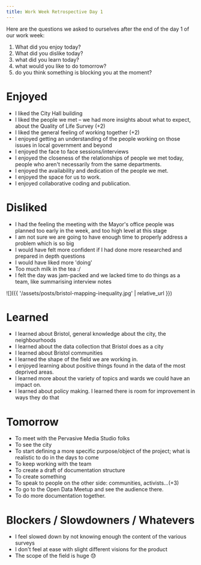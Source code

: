 ```yaml
---
title: Work Week Retrospective Day 1
---
```


Here are the questions we asked to ourselves after the end of the day 1 of our work week:

1. What did you enjoy today?
2. What did you dislike today?
3. what did you learn today?
4. what would you like to do tomorrow?
5. do you think something is blocking you at the moment?


# Enjoyed

- I liked the City Hall building
- I liked the people we met – we had more insights about what to expect, about the Quality of Life Survey (+2)
- I liked the general feeling of working together (+2)
- I enjoyed getting an understanding of the people working on those issues in local government and beyond
- I enjoyed the face to face sessions/interviews
- I enjoyed the closeness of the relationships of people we met today, people who aren't necessarily from the same departments.
- I enjoyed the availability and dedication of the people we met.
- I enjoyed the space for us to work.
- I enjoyed collaborative coding and publication.

# Disliked

- I had the feeling the meeting with the Mayor's office people was planned too early in the week, and too high level at this stage
- I am not sure we are going to have enough time to properly address a problem which is so big
- I would have felt more confident if I had done more researched and prepared in depth questions
- I would have liked more 'doing'
- Too much milk in the tea :/
- I felt the day was jam-packed and we lacked time to do things as a team, like summarising interview notes

![]({{ '/assets/posts/bristol-mapping-inequality.jpg' | relative_url }})

# Learned

- I learned about Bristol, general knowledge about the city, the neighbourhoods
- I learned about the data collection that Bristol does as a city
- I learned about Bristol communities
- I learned the shape of the field we are working in.
- I enjoyed learning about positive things found in the data of the most deprived areas.
- I learned more about the variety of topics and wards we could have an impact on.
- I learned about policy making. I learned there is room for improvement in ways they do that

# Tomorrow

- To meet with the Pervasive Media Studio folks
- To see the city
- To start defining a more specific purpose/object of the project; what is realistic to do in the days to come
- To keep working with the team
- To create a draft of documentation structure
- To create something
- To speak to people on the other side: communities, activists...(+3)
- To go to the Open Data Meetup and see the audience there.
- To do more documentation together.

# Blockers / Slowdowners / Whatevers

- I feel slowed down by not knowing enough the content of the various surveys
- I don't feel at ease with slight different visions for the product
- The scope of the field is huge 😓
 